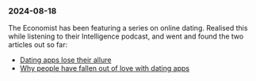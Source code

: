 ### 2024-08-18

The Economist has been featuring a series on online dating. Realised this while listening to their Intelligence podcast, and went and found the two articles out so far:
* [Dating apps lose their allure](https://www.economist.com/catch-up-harris-and-walz-kick-off-campaign-anti-racism-protests-in-britain/2024/08/06/dating-apps-lose-their-allure)
* [Why people have fallen out of love with dating apps](https://www.economist.com/business/2024/08/08/why-people-have-fallen-out-of-love-with-dating-apps)

